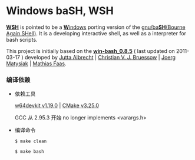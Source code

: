 # Windows baSH, WSH


__[WSH](https://github.com/wordworld/wsh)__
is pointed to be a
[**W**indows](https://gnuwin32.sourceforge.net/)
porting version of the
[gnu/ba**SH**(Bourne Again SHell)](https://github.com/gitGNU/gnu_bash).
It is a developing interactive shell,
as well as a interpreter for bash scripts.

This project is initially based on the
__[win-bash_0.8.5](https://sourceforge.net/projects/win-bash/)__
( last updated on 2011-03-17 )
developed by [Jutta Albrecht](https://sourceforge.net/u/bithexe/profile/)
| [Christian V. J. Bruessow](https://sourceforge.net/u/cvjb/profile/)
| [Joerg Matysiak](https://sourceforge.net/u/matysiak/profile/)
| [Mathias Faas](https://sourceforge.net/u/mfaascenit/profile/).

### 编译依赖

* 依赖工具

    [w64devkit v1.19.0](https://github.com/skeeto/w64devkit/releases/tag/v1.19.0)
    | [CMake v3.25.0](https://github.com/Kitware/CMake/releases/tag/v3.25.0)
    
    GCC 从 2.95.3 开始 no longer implements <varargs.h>

* 编译命令

    `$ make clean`

    `$ make bash`

